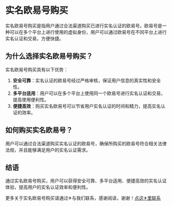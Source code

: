# 实名欧易号购买

实名欧易号购买是指用户通过合法渠道购买已进行实名认证的欧易号。欧易号是一种可以在多个平台上进行使用的虚拟身份，用户可以通过欧易号在不同平台上进行实名认证和交易，方便快捷。

## 为什么选择实名欧易号购买？

实名欧易号购买具有以下优势：

1. **安全可靠**：实名认证的欧易号经过严格审核，保证用户信息的真实性和安全性。
2. **多平台适用**：用户可以在多个平台上使用同一个欧易号进行实名认证和交易，提高使用便利性。
3. **便捷高效**：购买实名欧易号可以节省用户实名认证的时间和精力，提高实名认证的效率。

## 如何购买实名欧易号？

用户可以通过合法渠道购买实名认证的欧易号，确保所购买的欧易号符合相关法律法规，并且能够满足用户的实名认证需求。

## 结语

通过实名欧易号购买，用户可以获得安全可靠、多平台适用、便捷高效的实名认证体验，提高用户的实名认证效率和便利性。

更多关于实名欧易号购买请通过✈与我们联系，感谢阅读，谢谢！[点这✈里联系](https://lm.k02.cc)